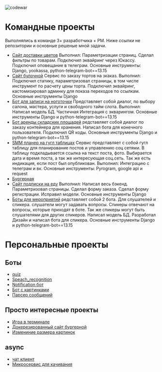 ![codewar](https://www.codewars.com/users/AntonGorynya/badges/large)


<!--
**AntonGorynya/AntonGorynya** is a ✨ _special_ ✨ repository because its `README.md` (this file) appears on your GitHub profile.

Here are some ideas to get you started:

- 🔭 I’m currently working on ...
- 🌱 I’m currently learning ...
- 👯 I’m looking to collaborate on ...
- 🤔 I’m looking for help with ...
- 💬 Ask me about ...
- 📫 How to reach me: ...
- 😄 Pronouns: ...
- ⚡ Fun fact: ...
-->

# Командные проекты
Выполнялись в команде 3+ разработчика + РМ. Ниже ссылки не репозитории и основные решеные мной задачи.
- [Сайт доставки цветов](https://github.com/AntonGorynya/FlowerShop)
   Выполнил: Параметризации страниц. Сделал фильтры по товарам. Подключил эквайринг через Юкассу. Подключил оповещание в телеграм. Основные инструменты: Django, yookassa, python-telegram-bot==13.15
- [Сайт булочной](https://github.com/AntonGorynya/bakery)
  Сервис по заказу тортов на зкаказ.  Выполнил: Подключил статику, параметризовал страницы, в том числе инструмент по расчету цены торта. Подключил эквайринг, кастомизировал админку для показа переходов по ссылкам. Основные инструменты Django
- [Бот для записи на ноготочки](https://github.com/AntonGorynya/BeautyCity) Представляет собой диалог, по выбору салона, мастера, услуги и свободного тайм слота. Выполнил: Написал модель БД. Частичная Интеграция с экварингом. Основные инструменты Django и python-telegram-bot==13.15
- [Бот аренды складских площадей](https://github.com/AntonGorynya/SelfStorage) редставляет собой диалог по заказу контейнера для хранения. Написал бота для конечного пользователя. Подключил QR коды. Основные инструменты Django и python-telegram-bot==13.15
- [SMM планер на гугл таблицах](https://github.com/AntonGorynya/SMM_Planer)
  Сервис представляет с собой гугл таблицу для планирование постов и управлению соц сетями. В таблицу подкладывается ссылка на текст поста, фото. Выбирается дата и время поста, а так же интересующая соц.сеть. Так же есть индикация, если пост был опубликован. Выполнил: Интеграцию с телеграм и вк. Основные инструменты: Pyrogram, google api и request
- [Бургерная](https://github.com/AntonGorynya/star-burger)
- [Сайт подписки на еду](https://github.com/Prikur76/foodplan)
  Выполнил: Написал весь бэкенд. Параметризовал страницы. Сделал форму заказа. Сделал форму регистрации. Исправил модели. Основные инструменты Django
- [Боты для мероприятий](https://github.com/AntonGorynya/PythonMeetup) редставляет собой 2 бота. Для слушателей и спикера. слушатели могут задавать вопросы. Спикеры отвечают на вопросы, которые приходят в боте. Так же спикеры могут быть слушателями для других спикеров. Написал модель БД. Разработал Дизайн и написал бота для спикера. Основные инструменты Django и python-telegram-bot==13.15
# Персональные проекты
## Боты
- [quiz](https://github.com/AntonGorynya/quiz_bot)
- [Speach_recognition](https://github.com/AntonGorynya/speech_recognition_bot)
- [Notification бот](https://github.com/AntonGorynya/notification_bot)
- [Бот с картинками](https://github.com/AntonGorynya/space-telegram)
- [Парсер сообщений](https://github.com/AntonGorynya/telegram_parserbot/tree/master)

## Просто интересные проекты
- [Игра в терминале](https://github.com/AntonGorynya/Space_game)
- [Докерезированный сайт бургерной](https://github.com/AntonGorynya/star-burger)
- [Измениние размера картинок](https://github.com/AntonGorynya/Python_basic/tree/master/12_image_resize)

## async
- [чат клиент](https://github.com/AntonGorynya/under_chat) 
- [Микросервис для качивания](https://github.com/AntonGorynya/async-download-service)
